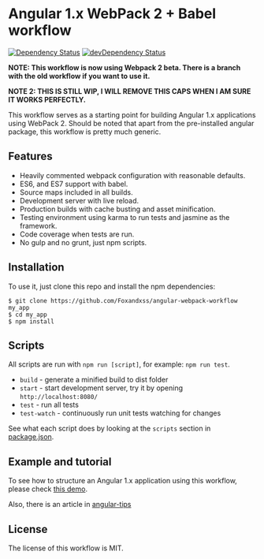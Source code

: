 # Angular 1.x WebPack 2 + Babel workflow

[![Dependency Status](https://david-dm.org/Foxandxss/angular-webpack-workflow/status.svg)](https://david-dm.org/Foxandxss/angular-webpack-workflow#info=dependencies) [![devDependency Status](https://david-dm.org/Foxandxss/angular-webpack-workflow/dev-status.svg)](https://david-dm.org/Foxandxss/angular-webpack-workflow#info=devDependencies)

**NOTE: This workflow is now using Webpack 2 beta. There is a branch with the old workflow if you want to use it.**

**NOTE 2: THIS IS STILL WIP, I WILL REMOVE THIS CAPS WHEN I AM SURE IT WORKS PERFECTLY.**

This workflow serves as a starting point for building Angular 1.x applications using WebPack 2. Should be noted that apart from the pre-installed angular package, this workflow is pretty much generic.

## Features

* Heavily commented webpack configuration with reasonable defaults.
* ES6, and ES7 support with babel.
* Source maps included in all builds.
* Development server with live reload.
* Production builds with cache busting and asset minification.
* Testing environment using karma to run tests and jasmine as the framework.
* Code coverage when tests are run.
* No gulp and no grunt, just npm scripts.

## Installation

To use it, just clone this repo and install the npm dependencies:

```shell
$ git clone https://github.com/Foxandxss/angular-webpack-workflow my_app
$ cd my_app
$ npm install
```

## Scripts

All scripts are run with `npm run [script]`, for example: `npm run test`.

* `build` - generate a minified build to dist folder
* `start` - start development server, try it by opening `http://localhost:8080/`
* `test` - run all tests
* `test-watch` - continuously run unit tests watching for changes

See what each script does by looking at the `scripts` section in [package.json](./package.json).

## Example and tutorial

To see how to structure an Angular 1.x application using this workflow, please check [this demo](https://github.com/Foxandxss/GermanWords-ng1-webpack).

Also, there is an article in [angular-tips](http://angular-tips.com/blog/2015/06/using-angular-1-dot-x-with-es6-and-webpack/)

## License

The license of this workflow is MIT.
